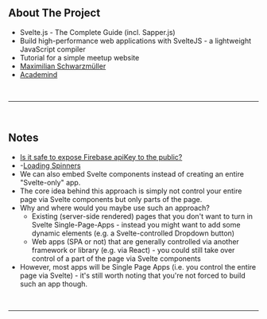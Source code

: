 ## About The Project

- Svelte.js - The Complete Guide (incl. Sapper.js)
- Build high-performance web applications with SvelteJS - a lightweight JavaScript compiler
- Tutorial for a simple meetup website
- [Maximilian Schwarzmüller](https://github.com/maxschwarzmueller)
- [Academind](https://academind.com/)

&nbsp;

---

&nbsp;

## Notes

- [Is it safe to expose Firebase apiKey to the public?](https://stackoverflow.com/questions/37482366/is-it-safe-to-expose-firebase-apikey-to-the-public/37484053#37484053)
- -[Loading Spinners](https://loading.io/css/)
- We can also embed Svelte components instead of creating an entire "Svelte-only" app.
- The core idea behind this approach is simply not control your entire page via Svelte components but only parts of the page.
- Why and where would you maybe use such an approach?
  - Existing (server-side rendered) pages that you don't want to turn in Svelte Single-Page-Apps - instead you might want to add some dynamic elements (e.g. a Svelte-controlled Dropdown button)
  - Web apps (SPA or not) that are generally controlled via another framework or library (e.g. via React) - you could still take over control of a part of the page via Svelte components
- However, most apps will be Single Page Apps (i.e. you control the entire page via Svelte) - it's still worth noting that you're not forced to build such an app though.

&nbsp;

---

&nbsp;
